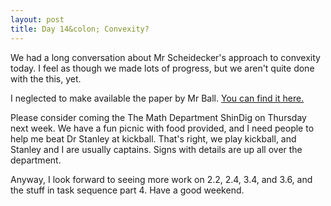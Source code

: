 ```yaml
---
layout: post
title: Day 14&colon; Convexity?
---
```


We had a long conversation about Mr Scheidecker's approach to convexity today.
I feel as though we made lots of progress, but we aren't quite done with the this,
yet.

I neglected to make available the paper by Mr Ball. [You can find it here.][ball]

Please consider coming the The Math Department ShinDig on Thursday next week.
We have a fun picnic with food provided, and I need people to help me beat Dr Stanley
at kickball. That's right, we play kickball, and Stanley and I are usually captains.
Signs with details are up all over the department.

Anyway, I look forward to seeing more work on 2.2, 2.4, 3.4, and 3.6, and the stuff
in task sequence part 4. Have a good weekend.

[ball]: http://theronhitchman.github.io/euclidean-geometry/Ball-Fallacy.pdf
